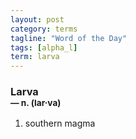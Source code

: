 ```yaml
---
layout: post
category: terms
tagline: "Word of the Day"
tags: [alpha_l]
term: larva
---
```


<h3>Larva<br/> <small>&mdash; n. (lar<span>&middot;</span>va)</small></h3>
<p><ol>
<li>southern magma</li>
</ol></p>
